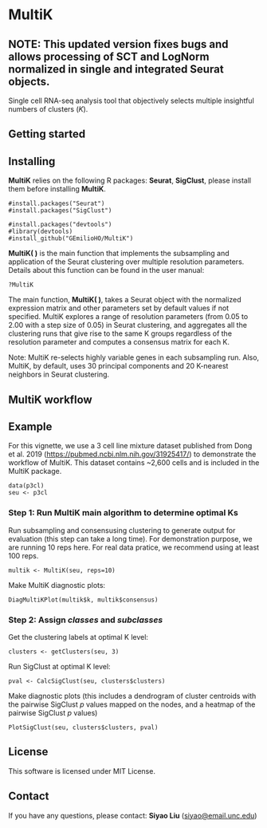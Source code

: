 # MultiK
## NOTE: This updated version fixes bugs and allows processing of SCT and LogNorm normalized in single and integrated Seurat objects.
Single cell RNA-seq analysis tool that objectively selects multiple insightful numbers of clusters (*K*).


## Getting started


## Installing
**MultiK** relies on the following R packages: **Seurat**, **SigClust**, please install them before installing **MultiK**.

```{}
#install.packages("Seurat")
#install.packages("SigClust")
```

```{}
#install.packages("devtools")
#library(devtools)
#install_github("GEmilioHO/MultiK")
```

**MultiK( )** is the main function that implements the subsampling and application of the Seurat clustering over multiple resolution parameters. Details about this function can be found in the user manual:

```{}
?MultiK
```


The main function, **MultiK( )**, takes a Seurat object with the normalized expression matrix and other parameters set by default values if not specified. MultiK explores a range of resolution parameters (from 0.05 to 2.00 with a step size of 0.05) in Seurat clustering, and aggregates all the clustering runs that give rise to the same K groups regardless of the resolution parameter and computes a consensus matrix for each K.

Note: MultiK re-selects highly variable genes in each subsampling run. Also, MultiK, by default, uses 30 principal components and 20 K-nearest neighbors in Seurat clustering.  



## MultiK workflow

## Example
For this vignette, we use a 3 cell line mixture dataset published from Dong et al. 2019 (https://pubmed.ncbi.nlm.nih.gov/31925417/) to demonstrate the workflow of MultiK. This dataset contains ~2,600 cells and is included in the MultiK package.

```{}
data(p3cl)
seu <- p3cl
```

### Step 1: Run **MultiK** main algorithm to determine optimal Ks

Run subsampling and consensusing clustering to generate output for evaluation (this step can take a long time). For demonstration purpose, we are running 10 reps here. For real data pratice, we recommend using at least 100 reps.
```{}
multik <- MultiK(seu, reps=10)
```

Make MultiK diagnostic plots: 
```{}
DiagMultiKPlot(multik$k, multik$consensus)
```

### Step 2: Assign _classes_ and _subclasses_

Get the clustering labels at optimal K level:
```{}
clusters <- getClusters(seu, 3)
```

Run SigClust at optimal K level:
```{}
pval <- CalcSigClust(seu, clusters$clusters)
```

Make diagnostic plots (this includes a dendrogram of cluster centroids with the pairwise SigClust _p_ values mapped on the nodes, and a heatmap of the pairwise SigClust _p_ values)
```{}
PlotSigClust(seu, clusters$clusters, pval)
```


## License
This software is licensed under MIT License.


## Contact
If you have any questions, please contact: **Siyao Liu** (<siyao@email.unc.edu>)
